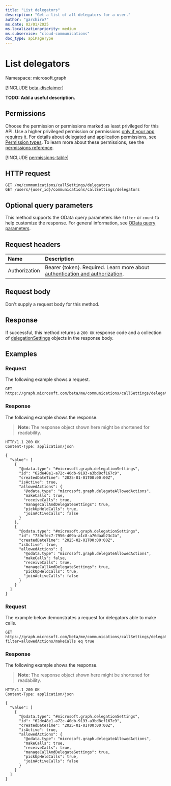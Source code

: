 ```yaml
---
title: "List delegators"
description: "Get a list of all delegators for a user."
author: "garchiro7"
ms.date: 02/01/2025
ms.localizationpriority: medium
ms.subservice: "cloud-communications"
doc_type: apiPageType
---
```


# List delegators

Namespace: microsoft.graph

[!INCLUDE [beta-disclaimer](../../includes/beta-disclaimer.md)]

**TODO: Add a useful description.**

## Permissions

Choose the permission or permissions marked as least privileged for this API. Use a higher privileged permission or permissions [only if your app requires it](/graph/permissions-overview#best-practices-for-using-microsoft-graph-permissions). For details about delegated and application permissions, see [Permission types](/graph/permissions-overview#permission-types). To learn more about these permissions, see the [permissions reference](/graph/permissions-reference).

<!-- {
  "blockType": "permissions",
  "name": "callsettings-list-delegators-permissions"
}
-->
[!INCLUDE [permissions-table](../includes/permissions/callsettings-list-delegators-permissions.md)]

## HTTP request

<!-- {
  "blockType": "ignored"
}
-->
``` http
GET /me/communications/callSettings/delegators
GET /users/{user_id}/communications/callSettings/delegators
```

## Optional query parameters

This method supports the OData query parameters like `filter` or `count` to help  customize the response. For general information, see [OData query parameters](/graph/query-parameters).

## Request headers

|Name|Description|
|:---|:---|
|Authorization|Bearer {token}. Required. Learn more about [authentication and authorization](/graph/auth/auth-concepts).|

## Request body

Don't supply a request body for this method.

## Response

If successful, this method returns a `200 OK` response code and a collection of [delegationSettings](../resources/delegationsettings.md) objects in the response body.

## Examples

### Request

The following example shows a request.
<!-- {
  "blockType": "request",
  "name": "list_delegationsettings_delegators"
}
-->
``` http
GET https://graph.microsoft.com/beta/me/communications/callSettings/delegators
```

### Response

The following example shows the response.
>**Note:** The response object shown here might be shortened for readability.
<!-- {
  "blockType": "response",
  "truncated": true,
  "@odata.type": "microsoft.graph.delegationSettings"
}
-->
``` http
HTTP/1.1 200 OK
Content-Type: application/json

{
  "value": [
    {
      "@odata.type": "#microsoft.graph.delegationSettings",
      "id": "62de48e1-a72c-40db-9193-a3bd8cf167c9",
      "createdDateTime": "2025-01-01T00:00:00Z",
      "isActive": true,
      "allowedActions": {
        "@odata.type": "microsoft.graph.delegateAllowedActions",
        "makeCalls": true, 
        "receiveCalls": true, 
        "manageCallAndDelegateSettings": true, 
        "pickUpHeldCalls": true, 
        "joinActiveCalls": false 
      }
    },
    {
      "@odata.type": "#microsoft.graph.delegationSettings",
      "id": "739cfec7-7956-409a-a1c8-a76daab23c2a",
      "createdDateTime": "2025-02-01T00:00:00Z",
      "isActive": true,
      "allowedActions": {
        "@odata.type": "microsoft.graph.delegateAllowedActions",
        "makeCalls": false, 
        "receiveCalls": true, 
        "manageCallAndDelegateSettings": true, 
        "pickUpHeldCalls": true, 
        "joinActiveCalls": false 
      }
    }
  ]
}
```


### Request

The example below demonstrates a request for delegators able to make calls.

<!-- {
  "blockType": "request",
  "name": "list_delegationsettings_delegators"
}
-->
``` http
GET https://graph.microsoft.com/beta/me/communications/callSettings/delegators?filter=allowedActions/makeCalls eq true 
```

### Response

The following example shows the response.
>**Note:** The response object shown here might be shortened for readability.
<!-- {
  "blockType": "response",
  "truncated": true,
  "@odata.type": "microsoft.graph.delegationSettings"
}
-->
``` http
HTTP/1.1 200 OK
Content-Type: application/json

{
  "value": [
    {
      "@odata.type": "#microsoft.graph.delegationSettings",
      "id": "62de48e1-a72c-40db-9193-a3bd8cf167c9",
      "createdDateTime": "2025-01-01T00:00:00Z",
      "isActive": true,
      "allowedActions": {
        "@odata.type": "microsoft.graph.delegateAllowedActions",
        "makeCalls": true, 
        "receiveCalls": true, 
        "manageCallAndDelegateSettings": true, 
        "pickUpHeldCalls": true, 
        "joinActiveCalls": false 
      }
    }
  ]
}
```

